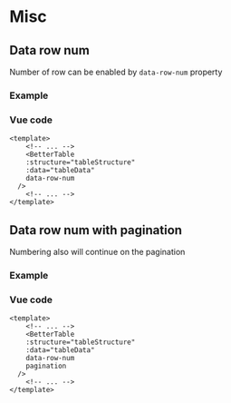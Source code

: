<script setup>
  import DataRowNumExample from "./components/DataRowNumExample.vue";
  import DataRowNumPaginationExample from "./components/DataRowNumPaginationExample.vue";
</script>

# Misc

## Data row num

Number of row can be enabled by `data-row-num` property

### Example

<DataRowNumExample></DataRowNumExample>

### Vue code

```vue{6}
<template>
	<!-- ... -->
	<BetterTable
    :structure="tableStructure"
    :data="tableData"
    data-row-num
  />
	<!-- ... -->
</template>
```

## Data row num with pagination

Numbering also will continue on the pagination

### Example

<DataRowNumPaginationExample></DataRowNumPaginationExample>

### Vue code

```vue{6,7}
<template>
	<!-- ... -->
	<BetterTable
    :structure="tableStructure"
    :data="tableData"
    data-row-num
    pagination
  />
	<!-- ... -->
</template>
```
